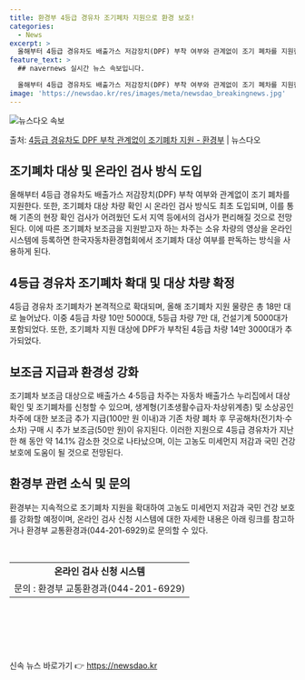 ```yaml
---
title: 환경부 4등급 경유차 조기폐차 지원으로 환경 보호!
categories:
  - News
excerpt: >
  올해부터 4등급 경유차도 배출가스 저감장치(DPF) 부착 여부와 관계없이 조기 폐차를 지원한다. 환경부는 고…
feature_text: >
  ## navernews 실시간 뉴스 속보입니다.

  올해부터 4등급 경유차도 배출가스 저감장치(DPF) 부착 여부와 관계없이 조기 폐차를 지원한다. 환경부는 고…
image: 'https://newsdao.kr/res/images/meta/newsdao_breakingnews.jpg'
---
```


![뉴스다오 속보](https://newsdao.kr/res/images/meta/newsdao_breakingnews.jpg)

<p>출처: <a href="https://newsdao.kr/3173" rel="dofollow">4등급 경유차도 DPF 부착 관계없이 조기폐차 지원 - 환경부</a> | 뉴스다오</p>

<h2 data-ke-size="size26">조기폐차 대상 및 온라인 검사 방식 도입</h2>
<p data-ke-size="size16">올해부터 4등급 경유차도 배출가스 저감장치(DPF) 부착 여부와 관계없이 조기 폐차를 지원한다. 또한, 조기폐차 대상 차량 확인 시 온라인 검사 방식도 최초 도입되며, 이를 통해 기존의 현장 확인 검사가 어려웠던 도서 지역 등에서의 검사가 편리해질 것으로 전망된다. 이에 따른 조기폐차 보조금을 지원받고자 하는 차주는 소유 차량의 영상을 온라인 시스템에 등록하면 한국자동차환경협회에서 조기폐차 대상 여부를 판독하는 방식을 사용하게 된다.</p>

<h2 data-ke-size="size26">4등급 경유차 조기폐차 확대 및 대상 차량 확정</h2>
<p data-ke-size="size16">4등급 경유차 조기폐차가 본격적으로 확대되며, 올해 조기폐차 지원 물량은 총 18만 대로 늘어났다. 이중 4등급 차량 10만 5000대, 5등급 차량 7만 대, 건설기계 5000대가 포함되었다. 또한, 조기폐차 지원 대상에 DPF가 부착된 4등급 차량 14만 3000대가 추가되었다.</p>

<h2 data-ke-size="size26">보조금 지급과 환경성 강화</h2>
<p data-ke-size="size16">조기폐차 보조금 대상으로 배출가스 4·5등급 차주는 자동차 배출가스 누리집에서 대상 확인 및 조기폐차를 신청할 수 있으며, 생계형(기초생활수급자·차상위계층) 및 소상공인 차주에 대한 보조금 추가 지급(100만 원 이내)과 기존 차량 폐차 후 무공해차(전기차·수소차) 구매 시 추가 보조금(50만 원)이 유지된다. 이러한 지원으로 4등급 경유차가 지난 한 해 동안 약 14.1% 감소한 것으로 나타났으며, 이는 고농도 미세먼지 저감과 국민 건강 보호에 도움이 될 것으로 전망된다.</p>

<h2 data-ke-size="size26">환경부 관련 소식 및 문의</h2>
<p data-ke-size="size16">환경부는 지속적으로 조기폐차 지원을 확대하여 고농도 미세먼지 저감과 국민 건강 보호를 강화할 예정이며, 온라인 검사 신청 시스템에 대한 자세한 내용은 아래 링크를 참고하거나 환경부 교통환경과(044-201-6929)로 문의할 수 있다.</p>
<p data-ke-size="size16">&nbsp;</p>

<table>
<tbody>
<tr>
<td style="text-align: center; height: 17px;"><b>온라인 검사 신청 시스템</b></td>
</tr>
<tr>
<td style="text-align: center; height: 17px;">문의 : 환경부 교통환경과(044-201-6929)</td>
</tr>
</tbody>
</table>
<p data-ke-size="size16">&nbsp;</p>
<p data-ke-size="size16">&nbsp;</p>
<p data-ke-size="size16">&nbsp;</p> 

신속 뉴스 바로가기 👉 <a href="https://newsdao.kr" rel="dofollow">https://newsdao.kr</a>


